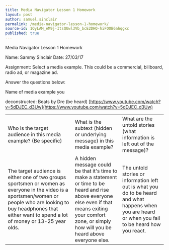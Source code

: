 ```yaml
---
title: Media Navigator Lesson 1 Homework
layout: post
author: samuel.sinclair
permalink: /media-navigator-lesson-1-homework/
source-id: 1QyLAM_eM9j-ItsQUwl3Vb_bcE2DHQ-hiFOOB6ahqgxc
published: true
---
```

Media Navigator Lesson 1 Homework

Name: Sammy Sinclair                                 Date: 27/03/17

Assignment: Select a media example. This could be a commercial, billboard, radio ad, or magazine ad. 

Answer the questions below:

Name of media example you

deconstructed: Beats by Dre (be heard)  [https://www.youtube.com/watch?v=5dDJEC_d3Uw](https://www.youtube.com/watch?v=5dDJEC_d3Uw)

<table>
  <tr>
    <td>Who is the target audience in this media example? (Be specific)</td>
    <td>What is the subtext (hidden or underlying message) in this media example?</td>
    <td>What are the untold stories
(what information is left out of
the message)?</td>
  </tr>
  <tr>
    <td>The target audience is either one of two groups sportsmen or women as everyone in the video is a sportsmen/women or people who are looking to buy headphones that either want to spend a lot of money or 13-25 year olds.</td>
    <td>A hidden message could be that it's time to make a statement or time to be heard and rise above everyone else even if that means exiting your comfort zone, or simply how will you be heard above everyone else.</td>
    <td>The untold stories or information left out is what you do to be heard and what happens when you are heard or when you fail to be heard how you react.</td>
  </tr>
</table>


